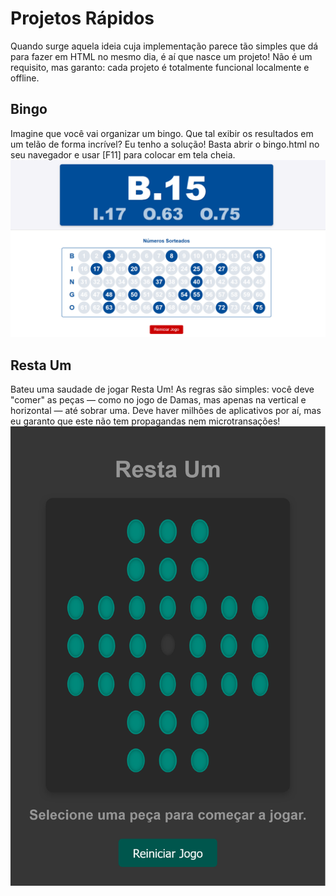 # Projetos Rápidos #
Quando surge aquela ideia cuja implementação parece tão simples que dá para fazer em HTML no mesmo dia, é aí que nasce um projeto!
Não é um requisito, mas garanto: cada projeto é totalmente funcional localmente e offline.

## Bingo ##
Imagine que você vai organizar um bingo. Que tal exibir os resultados em um telão de forma incrível? Eu tenho a solução!
Basta abrir o bingo.html no seu navegador e usar [F11] para colocar em tela cheia.
![Bingo](bingo/bingo.png)

## Resta Um ##
Bateu uma saudade de jogar Resta Um! As regras são simples: você deve "comer" as peças — como no jogo de Damas, mas apenas na vertical e horizontal — até sobrar uma. Deve haver milhões de aplicativos por aí, mas eu garanto que este não tem propagandas nem microtransações!
![Resta Um](restaUm/restaUm.png)